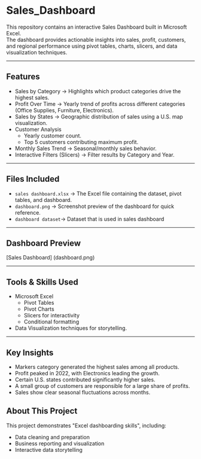 # Sales_Dashboard

This repository contains an interactive Sales Dashboard built in Microsoft Excel.  
The dashboard provides actionable insights into sales, profit, customers, and regional performance using pivot tables, charts, slicers, and data visualization techniques.

---

## Features

- Sales by Category → Highlights which product categories drive the highest sales.  
- Profit Over Time → Yearly trend of profits across different categories (Office Supplies, Furniture, Electronics).  
- Sales by States → Geographic distribution of sales using a U.S. map visualization.  
- Customer Analysis  
  - Yearly customer count.  
  - Top 5 customers contributing maximum profit.  
- Monthly Sales Trend → Seasonal/monthly sales behavior.  
- Interactive Filters (Slicers) → Filter results by Category and Year.

---

## Files Included

- `sales dashboard.xlsx` → The Excel file containing the dataset, pivot tables, and dashboard.  
- `dashboard.png` → Screenshot preview of the dashboard for quick reference.
- `dashboard dataset`→ Dataset that is used in sales dashboard

---

## Dashboard Preview

[Sales Dashboard]
(dashboard.png)

---

## Tools & Skills Used

- Microsoft Excel
  - Pivot Tables  
  - Pivot Charts  
  - Slicers for interactivity  
  - Conditional formatting  
- Data Visualization techniques for storytelling.  

---

##  Key Insights

- Markers category generated the highest sales among all products.  
- Profit peaked in 2022, with Electronics leading the growth.  
- Certain U.S. states contributed significantly higher sales.  
- A small group of customers are responsible for a large share of profits.  
- Sales show clear seasonal fluctuations across months.  


## About This Project

This project demonstrates "Excel dashboarding skills", including:  
- Data cleaning and preparation  
- Business reporting and visualization  
- Interactive data storytelling  

